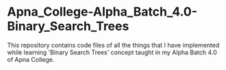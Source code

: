# Apna_College-Alpha_Batch_4.0-Binary_Search_Trees
This repository contains code files of all the things that I have implemented while learning 'Binary Search Trees' concept taught in my Alpha Batch 4.0 of Apna College.

